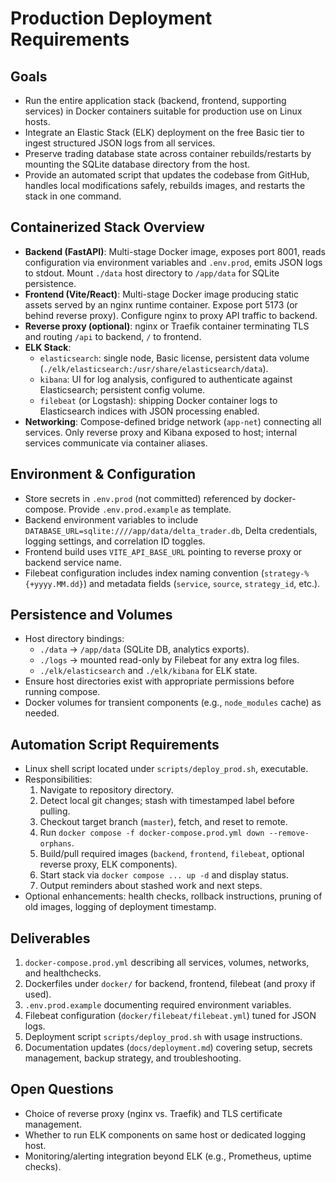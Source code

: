 # Production Deployment Requirements

## Goals
- Run the entire application stack (backend, frontend, supporting services) in Docker containers suitable for production use on Linux hosts.
- Integrate an Elastic Stack (ELK) deployment on the free Basic tier to ingest structured JSON logs from all services.
- Preserve trading database state across container rebuilds/restarts by mounting the SQLite database directory from the host.
- Provide an automated script that updates the codebase from GitHub, handles local modifications safely, rebuilds images, and restarts the stack in one command.

## Containerized Stack Overview
- **Backend (FastAPI)**: Multi-stage Docker image, exposes port 8001, reads configuration via environment variables and `.env.prod`, emits JSON logs to stdout. Mount `./data` host directory to `/app/data` for SQLite persistence.
- **Frontend (Vite/React)**: Multi-stage Docker image producing static assets served by an nginx runtime container. Expose port 5173 (or behind reverse proxy). Configure nginx to proxy API traffic to backend.
- **Reverse proxy (optional)**: nginx or Traefik container terminating TLS and routing `/api` to backend, `/` to frontend.
- **ELK Stack**:
  - `elasticsearch`: single node, Basic license, persistent data volume (`./elk/elasticsearch:/usr/share/elasticsearch/data`).
  - `kibana`: UI for log analysis, configured to authenticate against Elasticsearch; persistent config volume.
  - `filebeat` (or Logstash): shipping Docker container logs to Elasticsearch indices with JSON processing enabled.
- **Networking**: Compose-defined bridge network (`app-net`) connecting all services. Only reverse proxy and Kibana exposed to host; internal services communicate via container aliases.

## Environment & Configuration
- Store secrets in `.env.prod` (not committed) referenced by docker-compose. Provide `.env.prod.example` as template.
- Backend environment variables to include `DATABASE_URL=sqlite:////app/data/delta_trader.db`, Delta credentials, logging settings, and correlation ID toggles.
- Frontend build uses `VITE_API_BASE_URL` pointing to reverse proxy or backend service name.
- Filebeat configuration includes index naming convention (`strategy-%{+yyyy.MM.dd}`) and metadata fields (`service`, `source`, `strategy_id`, etc.).

## Persistence and Volumes
- Host directory bindings:
  - `./data` → `/app/data` (SQLite DB, analytics exports).
  - `./logs` → mounted read-only by Filebeat for any extra log files.
  - `./elk/elasticsearch` and `./elk/kibana` for ELK state.
- Ensure host directories exist with appropriate permissions before running compose.
- Docker volumes for transient components (e.g., `node_modules` cache) as needed.

## Automation Script Requirements
- Linux shell script located under `scripts/deploy_prod.sh`, executable.
- Responsibilities:
  1. Navigate to repository directory.
  2. Detect local git changes; stash with timestamped label before pulling.
  3. Checkout target branch (`master`), fetch, and reset to remote.
  4. Run `docker compose -f docker-compose.prod.yml down --remove-orphans`.
  5. Build/pull required images (`backend`, `frontend`, `filebeat`, optional reverse proxy, ELK components).
  6. Start stack via `docker compose ... up -d` and display status.
  7. Output reminders about stashed work and next steps.
- Optional enhancements: health checks, rollback instructions, pruning of old images, logging of deployment timestamp.

## Deliverables
1. `docker-compose.prod.yml` describing all services, volumes, networks, and healthchecks.
2. Dockerfiles under `docker/` for backend, frontend, filebeat (and proxy if used).
3. `.env.prod.example` documenting required environment variables.
4. Filebeat configuration (`docker/filebeat/filebeat.yml`) tuned for JSON logs.
5. Deployment script `scripts/deploy_prod.sh` with usage instructions.
6. Documentation updates (`docs/deployment.md`) covering setup, secrets management, backup strategy, and troubleshooting.

## Open Questions
- Choice of reverse proxy (nginx vs. Traefik) and TLS certificate management.
- Whether to run ELK components on same host or dedicated logging host.
- Monitoring/alerting integration beyond ELK (e.g., Prometheus, uptime checks).
